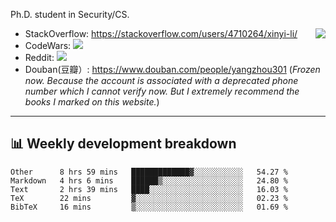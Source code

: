 Ph.D. student in Security/CS.

<img align="right" src="https://github-readme-stats.vercel.app/api?username=li-xin-yi&count_private=true&show_icons=true&hide_title=true&theme=tokyonight" />

- StackOverflow: https://stackoverflow.com/users/4710264/xinyi-li/
- CodeWars: [![](https://www.codewars.com/users/xy-li/badges/micro)](https://www.codewars.com/users/xy-li/)
- Reddit: [![](https://img.shields.io/reddit/user-karma/combined/xy-li?style=social)](https://www.reddit.com/user/xy-li/)
- Douban(豆瓣）: https://www.douban.com/people/yangzhou301  (*Frozen now. Because the account is associated with a deprecated phone number which I cannot verify now. But I extremely recommend the books I marked on this website.*)

---

## 📊 Weekly development breakdown

<!--START_SECTION:waka-->
```text
Other      8 hrs 59 mins   █████████████▓░░░░░░░░░░░   54.27 % 
Markdown   4 hrs 6 mins    ██████▒░░░░░░░░░░░░░░░░░░   24.80 % 
Text       2 hrs 39 mins   ████░░░░░░░░░░░░░░░░░░░░░   16.03 % 
TeX        22 mins         ▓░░░░░░░░░░░░░░░░░░░░░░░░   02.23 % 
BibTeX     16 mins         ▒░░░░░░░░░░░░░░░░░░░░░░░░   01.69 % 
```
<!--END_SECTION:waka-->
